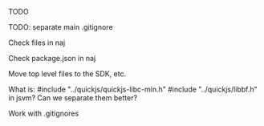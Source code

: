TODO

TODO: separate main .gitignore

Check files in naj

Check package.json in naj

Move top level files to the SDK, etc.

What is:
#include "../quickjs/quickjs-libc-min.h"
#include "../quickjs/libbf.h"
in jsvm? Can we separate them better?

Work with .gitignores